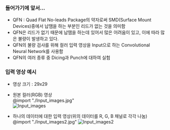 ### 들어가기에 앞서...
- QFN : Quad Flat No-leads Package의 약자로써 SMD(Surface Mount Devices)중에서 납땜을 하는 부분인 리드가 없는 것을 의미함
- QFN은 리드가 없기 때문에 납땜을 하는데 있어서 많은 어려움이 있고, 이에 따라 많은 불량이 발생하고 있다.
- QFN의 불량 검사를 위해 컬러 입력 영상을 Input으로 하는 Convolutional Neural Network를 사용함
- QFN의 여러 종류 중  Dicing과 Punch에 대하여 실험

### 입력 영상 예시
- 영상 크기 : 29x29
- 원본 컬러(RGB) 영상  
@import "./Input_images.jpg"  
![Input_images](http://i.imgur.com/jyTKH7G.jpg)

- 하나의 데이터에 대한 입력 영상(위의 데이터를 R, G, B 채널로 각각 나눔)  
@import "./Input_images2.jpg"
![Input_images2](http://i.imgur.com/vhpZO8N.jpg)
